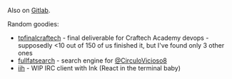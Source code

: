 Also on [Gitlab](https://gitlab.com/emivespa).

Random goodies:

* [tpfinalcraftech](https://gitlab.com/tpfinalcraftech) - final deliverable
  for Craftech Academy devops - supposedly <10 out of 150 of us finished it, but
  I've found only 3 other ones
* [fullfatsearch](https://github.com/emivespa/fullfatsearch) - search engine
  for [@CirculoVicioso8](https://www.youtube.com/@CirculoVicioso8)
* [iih](https://github.com/emivespa/iih) - WIP IRC client with Ink (React in the
  terminal baby)

<!--
**emivespa/emivespa** is a ✨ _special_ ✨ repository because its `README.md` (this file) appears on your GitHub profile.

Here are some ideas to get you started:

- 🔭 I’m currently working on ...
- 🌱 I’m currently learning ...
- 👯 I’m looking to collaborate on ...
- 🤔 I’m looking for help with ...
- 💬 Ask me about ...
- 📫 How to reach me: ...
- 😄 Pronouns: ...
- ⚡ Fun fact: ...
-->
